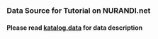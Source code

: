### Data Source for Tutorial on NURANDI.net
#### Please read [katalog.data](https://github.com/nurandi/nurandi.net/edit/master/data/katalog.data) for data description
